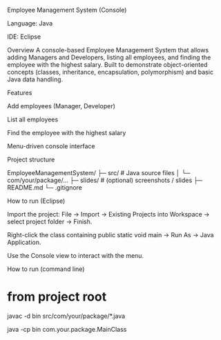 Employee Management System (Console)

Language: Java

IDE: Eclipse

Overview
A console-based Employee Management System that allows adding Managers and Developers, listing all employees, and finding the employee with the highest salary. Built to demonstrate object-oriented concepts (classes, inheritance, encapsulation, polymorphism) and basic Java data handling.


Features

Add employees (Manager, Developer)

List all employees

Find the employee with the highest salary

Menu-driven console interface


Project structure

EmployeeManagementSystem/ 
├─ src/ # Java source files
│ └─ com/your/package/... 
├─ slides/ # (optional) screenshots / slides
├─ README.md
└─ .gitignore


How to run (Eclipse)

Import the project: File → Import → Existing Projects into Workspace → select project folder → Finish.

Right-click the class containing public static void main → Run As → Java Application.

Use the Console view to interact with the menu.

How to run (command line)


# from project root

javac -d bin src/com/your/package/*.java

java -cp bin com.your.package.MainClass


